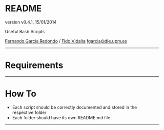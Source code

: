 # README
version v0.4.1, 15/01/2014

Useful Bash Scripts

[Fernando García Redondo](http://www.fernandeando.com) / [Fido Vidaña](http://www.fidomenal.com)
[fgarcia@die.upm.es](mailto:fgarcia@die.upm.es)

****************************
# Requirements

****************************
# How To
* Each script should be correctly documented and stored in the respective folder
* Each folder should have its own README.md file
****************************
